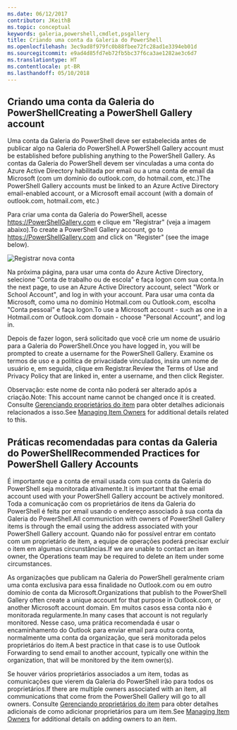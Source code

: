 ```yaml
---
ms.date: 06/12/2017
contributor: JKeithB
ms.topic: conceptual
keywords: galeria,powershell,cmdlet,psgallery
title: Criando uma conta da Galeria do PowerShell
ms.openlocfilehash: 3ec9ad8f979fc0b88fbee72fc28ad1e3394eb01d
ms.sourcegitcommit: e9ad4d85fd7eb72fb5bc37f6ca3ae1282ae3c6d7
ms.translationtype: HT
ms.contentlocale: pt-BR
ms.lasthandoff: 05/10/2018
---
```

## <a name="creating-a-powershell-gallery-account"></a><span data-ttu-id="bc8e6-103">Criando uma conta da Galeria do PowerShell</span><span class="sxs-lookup"><span data-stu-id="bc8e6-103">Creating a PowerShell Gallery account</span></span>

<span data-ttu-id="bc8e6-104">Uma conta da Galeria do PowerShell deve ser estabelecida antes de publicar algo na Galeria do PowerShell.</span><span class="sxs-lookup"><span data-stu-id="bc8e6-104">A PowerShell Gallery account must be established before publishing anything to the PowerShell Gallery.</span></span>
<span data-ttu-id="bc8e6-105">As contas da Galeria do PowerShell devem ser vinculadas a uma conta do Azure Active Directory habilitada por email ou a uma conta de email da Microsoft (com um domínio do outlook.com, do hotmail.com, etc.)</span><span class="sxs-lookup"><span data-stu-id="bc8e6-105">The PowerShell Gallery accounts must be linked to an Azure Active Directory email-enabled account, or a Microsoft email account (with a domain of outlook.com, hotmail.com, etc.)</span></span>

<span data-ttu-id="bc8e6-106">Para criar uma conta da Galeria do PowerShell, acesse https://PowerShellGallery.com e clique em "Registrar" (veja a imagem abaixo).</span><span class="sxs-lookup"><span data-stu-id="bc8e6-106">To create a PowerShell Gallery account, go to https://PowerShellGallery.com and click on "Register" (see the image below).</span></span>

![Registrar nova conta](../../Images/CreatingAccount-Register.png)

<span data-ttu-id="bc8e6-108">Na próxima página, para usar uma conta do Azure Active Directory, selecione "Conta de trabalho ou de escola" e faça logon com sua conta.</span><span class="sxs-lookup"><span data-stu-id="bc8e6-108">In the next page, to use an Azure Active Directory account, select "Work or School Account", and log in with your account.</span></span>
<span data-ttu-id="bc8e6-109">Para usar uma conta da Microsoft, como uma no domínio Hotmail.com ou Outlook.com, escolha "Conta pessoal" e faça logon.</span><span class="sxs-lookup"><span data-stu-id="bc8e6-109">To use a Microsoft account - such as one in a Hotmail.com or Outlook.com domain - choose "Personal Account", and log in.</span></span>

<span data-ttu-id="bc8e6-110">Depois de fazer logon, será solicitado que você crie um nome de usuário para a Galeria do PowerShell.</span><span class="sxs-lookup"><span data-stu-id="bc8e6-110">Once you have logged in, you will be prompted to create a username for the PowerShell Gallery.</span></span>
<span data-ttu-id="bc8e6-111">Examine os termos de uso e a política de privacidade vinculados, insira um nome de usuário e, em seguida, clique em Registrar.</span><span class="sxs-lookup"><span data-stu-id="bc8e6-111">Review the Terms of Use and Privacy Policy that are linked in, enter a username, and then click Register.</span></span>

<span data-ttu-id="bc8e6-112">Observação: este nome de conta não poderá ser alterado após a criação.</span><span class="sxs-lookup"><span data-stu-id="bc8e6-112">Note: This account name cannot be changed once it is created.</span></span>
<span data-ttu-id="bc8e6-113">Consulte [Gerenciando proprietários do item](https://msdn.microsoft.com/powershell/gallery/psgallery/managing-item-owners) para obter detalhes adicionais relacionados a isso.</span><span class="sxs-lookup"><span data-stu-id="bc8e6-113">See [Managing Item Owners](https://msdn.microsoft.com/powershell/gallery/psgallery/managing-item-owners) for additional details related to this.</span></span>

## <a name="recommended-practices-for-powershell-gallery-accounts"></a><span data-ttu-id="bc8e6-114">Práticas recomendadas para contas da Galeria do PowerShell</span><span class="sxs-lookup"><span data-stu-id="bc8e6-114">Recommended Practices for PowerShell Gallery Accounts</span></span>

<span data-ttu-id="bc8e6-115">É importante que a conta de email usada com sua conta da Galeria do PowerShell seja monitorada ativamente.</span><span class="sxs-lookup"><span data-stu-id="bc8e6-115">It is important that the email account used with your PowerShell Gallery account be actively monitored.</span></span>
<span data-ttu-id="bc8e6-116">Toda a comunicação com os proprietários de itens da Galeria do PowerShell é feita por email usando o endereço associado à sua conta da Galeria do PowerShell.</span><span class="sxs-lookup"><span data-stu-id="bc8e6-116">All communiction with owners of PowerShell Gallery items is through the email using the address associated with your PowerShell Gallery account.</span></span>
<span data-ttu-id="bc8e6-117">Quando não for possível entrar em contato com um proprietário de item, a equipe de operações poderá precisar excluir o item em algumas circunstâncias.</span><span class="sxs-lookup"><span data-stu-id="bc8e6-117">If we are unable to contact an item owner, the Operations team may be required to delete an item under some circumstances.</span></span>

<span data-ttu-id="bc8e6-118">As organizações que publicam na Galeria do PowerShell geralmente criam uma conta exclusiva para essa finalidade no Outlook.com ou em outro domínio de conta da Microsoft.</span><span class="sxs-lookup"><span data-stu-id="bc8e6-118">Organizations that publish to the PowerShell Gallery often create a unique account for that purpose in Outlook.com, or another Microsoft account domain.</span></span>
<span data-ttu-id="bc8e6-119">Em muitos casos essa conta não é monitorada regularmente.</span><span class="sxs-lookup"><span data-stu-id="bc8e6-119">In many cases that account is not regularly monitored.</span></span>
<span data-ttu-id="bc8e6-120">Nesse caso, uma prática recomendada é usar o encaminhamento do Outlook para enviar email para outra conta, normalmente uma conta da organização, que será monitorada pelos proprietários do item.</span><span class="sxs-lookup"><span data-stu-id="bc8e6-120">A best practice in that case is to use Outlook Forwarding to send email to another account, typically one within the organization, that will be monitored by the item owner(s).</span></span>

<span data-ttu-id="bc8e6-121">Se houver vários proprietários associados a um item, todas as comunicações que vierem da Galeria do PowerShell irão para todos os proprietários.</span><span class="sxs-lookup"><span data-stu-id="bc8e6-121">If there are multiple owners associated with an item, all communications that come from the PowerShell Gallery will go to all owners.</span></span>
<span data-ttu-id="bc8e6-122">Consulte [Gerenciando proprietários do item](https://msdn.microsoft.com/powershell/gallery/psgallery/managing-item-owners) para obter detalhes adicionais de como adicionar proprietários para um item.</span><span class="sxs-lookup"><span data-stu-id="bc8e6-122">See [Managing Item Owners](https://msdn.microsoft.com/powershell/gallery/psgallery/managing-item-owners) for additional details on adding owners to an item.</span></span>